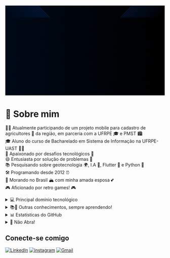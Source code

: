 
![GIF Bruno](assets/bruno.gif)

# 👾 Sobre mim  <br>
   🧑‍💻  Atualmente participando de um projeto mobile para cadastro de agricultores 🌾 da região, em parceria com a UFRPE 🎓 e PMST 🏙️<br>
   🎓  Aluno do curso de Bacharelado em Sistema de Informação na UFRPE-UAST 👨‍🎓<br>
   🌟  Apaixonado por desafios tecnológicos 🚀<br>
   😄  Entusiasta por solução de problemas 🧩<br>
   📚  Pesquisando sobre geotecnologia 🌍, I.A 🤖, Flutter 📱 e Python 🐍<br>
   🛠️  Programando desde 2012 ⏰<br>
   🏡  Morando no Brasil 🏔️ com minha amada esposa 💕<br>
   🎮  Aficionado por retro games! 🎮<br>

   []()
    <details>
    <summary>💻 Principal domínio tecnológico</summary>
    [![GitHub](https://img.shields.io/badge/GitHub-003?style=for-the-badge&logo=github)](https://docs.github.com/)
    [![Git](https://img.shields.io/badge/Git-003?style=for-the-badge&logo=git&logoColor=fff)](https://git-scm.com/doc)
    [![Flutter](https://img.shields.io/badge/Flutter-003?style=for-the-badge&logo=flutter&logoColor=fff)](https://git-scm.com/doc)
    [![Dart](https://img.shields.io/badge/Dart-003?style=for-the-badge&logo=dart&logoColor=fff)](https://git-scm.com/doc)
    [![Python](https://img.shields.io/badge/Python-003?style=for-the-badge&logo=python&logoColor=fff)](https://git-scm.com/doc)
    [![VSCode](https://img.shields.io/badge/VsCode-003?style=for-the-badge&logo=visual-studio-code&logoColor=fff)](https://git-scm.com/doc)
    ![Arduino](https://img.shields.io/badge/-Arduino-003?style=for-the-badge&logo=Arduino&logoColor=white)
    ![Firebase](https://img.shields.io/badge/firebase-003?style=for-the-badge&logo=firebase&logoColor=white)
    ![Figma](https://img.shields.io/badge/figma-003?style=for-the-badge&logo=figma&logoColor=white)
    ![Canva](https://img.shields.io/badge/Canva-003?style=for-the-badge&logo=Canva&logoColor=white)
    </details>
    <details>
    <summary>📚🌱 Outras conhecimentos, sempre aprendendo!</summary>
    <p>
    ![Docker](https://img.shields.io/badge/Docker-003?style=for-the-badge&logo=docker&logoColor=white)
    ![Swift](https://img.shields.io/badge/swift-003?style=for-the-badge&logo=swift&logoColor=white)
    ![Kotlin](https://img.shields.io/badge/kotlin-003?style=for-the-badge&logo=kotlin&logoColor=white)
    ![React Native](https://img.shields.io/badge/react_native-003?style=for-the-badge&logo=react&logoColor=white)
    ![JavaScript](https://img.shields.io/badge/javascript-003?style=for-the-badge&logo=javascript&logoColor=white)
    ![Java](https://img.shields.io/badge/java-003?style=for-the-badge&logo=openjdk&logoColor=white)
    ![C++](https://img.shields.io/badge/c++-003?style=for-the-badge&logo=c%2B%2B&logoColor=white)
    ![PHP](https://img.shields.io/badge/php-003?style=for-the-badge&logo=php&logoColor=white)
    ![HTML5](https://img.shields.io/badge/html5-003?style=for-the-badge&logo=html5&logoColor=white)
    ![Nginx](https://img.shields.io/badge/nginx-003?style=for-the-badge&logo=nginx&logoColor=white)
    ![Apache](https://img.shields.io/badge/apache-003?style=for-the-badge&logo=apache&logoColor=white)
    ![MongoDB](https://img.shields.io/badge/MongoDB-003?style=for-the-badge&logo=mongodb&logoColor=white)
    ![Angular](https://img.shields.io/badge/angular-003?style=for-the-badge&logo=angular&logoColor=white)
    ![Laravel](https://img.shields.io/badge/laravel-003?style=for-the-badge&logo=laravel&logoColor=white)
    ![React](https://img.shields.io/badge/react-003?style=for-the-badge&logo=react&logoColor=white)
    ![NPM](https://img.shields.io/badge/NPM-003?style=for-the-badge&logo=npm&logoColor=white)
    ![Django](https://img.shields.io/badge/django-003?style=for-the-badge&logo=django&logoColor=white)
    ![Next JS](https://img.shields.io/badge/Next-003?style=for-the-badge&logo=next.js&logoColor=white)
    ![NodeJS](https://img.shields.io/badge/node.js-003?style=for-the-badge&logo=node.js&logoColor=white)
    ![OpenGL](https://img.shields.io/badge/OpenGL-003?style=for-the-badge&logo=white)
    ![Gradle](https://img.shields.io/badge/Gradle-003?style=for-the-badge&logo=Gradle&logoColor=white)
    ![CMake](https://img.shields.io/badge/CMake-003?style=for-the-badge&logo=cmake&logoColor=white)
    </p>
    </details>
    <details>
    <summary>📊 Estatísticas do GitHub</summary>
    <p>
    ![GitHub Stats](https://github-readme-stats.vercel.app/api?username=arthsson&theme=transparent&bg_color=003&border_color=fff&show_icons=true&icon_color=fff&title_color=fff&text_color=FFF)
    ![Top Langs](https://github-readme-stats-git-masterrstaa-rickstaa.vercel.app/api/top-langs/?username=arthsson&layout=compact&bg_color=003&border_color=fff&title_color=fff&text_color=FFF)
    </p>
    </details>
    <details>
    <summary>🚫 Não Abra!</summary>
    <pre>
  Ei, eu disse para não abrir!
   Mas já que está aqui, quer ouvir uma piada?
   Por que a ULA se sentiu mal depois de um longo dia de trabalho?
   Porque tinha feito muitos cálculos e precisava de um "bit" de descanso!
 Gostou da piada?
!</pre>
    </details>

## Conecte-se comigo
[![LinkedIn](https://img.shields.io/badge/LinkedIn-003?style=for-the-badge&logo=linkedin&logoColor=fff)](https://www.linkedin.com/in/bruno-arthsson-9aa248175/)
[![instagram](https://img.shields.io/badge/Instagram-003?style=for-the-badge&logo=instagram&logoColor=fff)](https://www.instagram.com/b_arthsson/)
[![Gmail](https://img.shields.io/badge/Gmail-003?style=for-the-badge&logo=gmail&logoColor=fff)](mailto:arthzzon@gmailcom)

